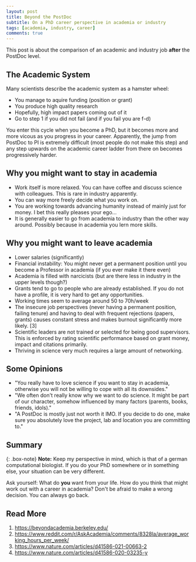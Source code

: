 ```yaml
---
layout: post
title: Beyond the PostDoc
subtitle: On a PhD career perspective in academia or industry
tags: [academia, industry, career]
comments: true
---
```


This post is about the comparison of an academic and industry job **after** the PostDoc level.

## The Academic System
Many scientists describe the academic system as a hamster wheel:

- You manage to aquire funding (position or grant)
- You produce high quality research 
- Hopefully, high impact papers coming out of it
- Go to step 1 if you did not fail (and if you fail you are f-d)

You enter this cycle when you become a PhD, but it becomes more and more vicous as you progress in your career. 
Apparently, the jump from PostDoc to PI is extremely difficult (most people do not make this step) and any step upwards on the academic career ladder from there on becomes progressively harder.

## Why you might want to stay in academia
- Work itself is more relaxed. You can have coffee and discuss science with colleagues. This is rare in industry apparently.
- You can way more freely decide what you work on.
- You are working towards advancing humanity instead of mainly just for money. I bet this really pleases your ego...
- It is generally easier to go from academia to industry than the other way around. Possibly because in academia you lern more skills.

## Why you might want to leave academia
- Lower salaries (significantly)
- Financial instability: You might never get a permanent position until you become a Professor in academia (if you ever make it there even)
- Academia is filled with narcicists (but are there less in industry in the upper levels though?)
- Grants tend to go to people who are already established. If you do not have a profile, it is very hard to get any opportunities.
- Working times seem to average around 50 to 70h/week
- The insecure job perspectives (never having a permanent position, failing tenure) and having to deal with frequent rejections (papers, grants) causes constant stress and makes burnout significantly more likely. [3]
- Scientific leaders are not trained or selected for being good supervisors. This is enforced by rating scientific performance based on grant money, impact and citations primarily.
- Thriving in science very much requires a large amount of networking.

## Some Opinions
- "You really have to love science if you want to stay in academia, otherwise you will not be willing to cope with all its downsides."
- "We often don't really know why we want to do science. It might be part of our character, somehow influenced by many factors (parents, books, friends, idols)."
- "A PostDoc is mostly just not worth it IMO. If you decide to do one, make sure you absolutely love the project, lab and location you are committing to."

## Summary

{: .box-note}
**Note:** Keep my perspective in mind, which is that of a german computational biologist. If you do your PhD somewhere or in something else, your situation can be very different.

Ask yourself: What do **you** want from your life. How do you think that might work out with a career in academia? 
Don't be afraid to make a wrong decision. You can always go back.

## Read More
1. https://beyondacademia.berkeley.edu/
2. https://www.reddit.com/r/AskAcademia/comments/8328la/average_working_hours_per_week/
3. https://www.nature.com/articles/d41586-021-00663-2
4. https://www.nature.com/articles/d41586-020-03235-y

